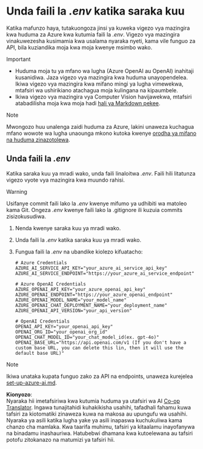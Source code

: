 <!--
CO_OP_TRANSLATOR_METADATA:
{
  "original_hash": "66029e3b67a3eb980ab8740367e91283",
  "translation_date": "2025-06-12T18:28:37+00:00",
  "source_file": "getting_started/command-line-guide/create-env-file.md",
  "language_code": "sw"
}
-->
# Unda faili la *.env* katika saraka kuu

Katika mafunzo haya, tutakuongoza jinsi ya kuweka vigezo vya mazingira kwa huduma za Azure kwa kutumia faili la *.env*. Vigezo vya mazingira vinakuwezesha kusimamia kwa usalama nyaraka nyeti, kama vile funguo za API, bila kuziandika moja kwa moja kwenye msimbo wako.

> [!IMPORTANT]
> - Huduma moja tu ya mfano wa lugha (Azure OpenAI au OpenAI) inahitaji kusanidiwa. Jaza vigezo vya mazingira kwa huduma unayopendelea. Ikiwa vigezo vya mazingira kwa mifano mingi ya lugha vimewekwa, mtafsiri wa ushirikiano atachagua moja kulingana na kipaumbele.
> - Ikiwa vigezo vya mazingira vya Computer Vision havijawekwa, mtafsiri atabadilisha moja kwa moja hadi [hali ya Markdown pekee](./markdown-only-mode.md).

> [!NOTE]
> Mwongozo huu unalenga zaidi huduma za Azure, lakini unaweza kuchagua mfano wowote wa lugha unaounga mkono kutoka kwenye [orodha ya mifano na huduma zinazotolewa](../README.md#-supported-models-and-services).

## Unda faili la *.env*

Katika saraka kuu ya mradi wako, unda faili linaloitwa *.env*. Faili hili litatunza vigezo vyote vya mazingira kwa muundo rahisi.

> [!WARNING]
> Usifanye commit faili lako la *.env* kwenye mifumo ya udhibiti wa matoleo kama Git. Ongeza *.env* kwenye faili lako la .gitignore ili kuzuia commits zisizokusudiwa.

1. Nenda kwenye saraka kuu ya mradi wako.

1. Unda faili la *.env* katika saraka kuu ya mradi wako.

1. Fungua faili la *.env* na ubandike kiolezo kifuatacho:

    ```plaintext
    # Azure Credentials
    AZURE_AI_SERVICE_API_KEY="your_azure_ai_service_api_key"
    AZURE_AI_SERVICE_ENDPOINT="https://your_azure_ai_service_endpoint"

    # Azure OpenAI Credentials
    AZURE_OPENAI_API_KEY="your_azure_openai_api_key"
    AZURE_OPENAI_ENDPOINT="https://your_azure_openai_endpoint"
    AZURE_OPENAI_MODEL_NAME="your_model_name"
    AZURE_OPENAI_CHAT_DEPLOYMENT_NAME="your_deployment_name"
    AZURE_OPENAI_API_VERSION="your_api_version"

    # OpenAI Credentials
    OPENAI_API_KEY="your_openai_api_key"
    OPENAI_ORG_ID="your_openai_org_id"
    OPENAI_CHAT_MODEL_ID="your_chat_model_id(ex. gpt-4o)"
    OPENAI_BASE_URL="https://api.openai.com/v1 (If you don't have a custom base URL, you can delete this lin, then it will use the default base URL)"
    ```

> [!NOTE]
> Ikiwa unataka kupata funguo zako za API na endpoints, unaweza kurejelea [set-up-azure-ai.md](../set-up-azure-ai.md).

**Kionyozo**:  
Nyaraka hii imetafsiriwa kwa kutumia huduma ya utafsiri wa AI [Co-op Translator](https://github.com/Azure/co-op-translator). Ingawa tunajitahidi kuhakikisha usahihi, tafadhali fahamu kuwa tafsiri za kiotomatiki zinaweza kuwa na makosa au upungufu wa usahihi. Nyaraka ya asili katika lugha yake ya asili inapaswa kuchukuliwa kama chanzo cha mamlaka. Kwa taarifa muhimu, tafsiri ya kitaalamu inayofanywa na binadamu inashauriwa. Hatubebwi dhamana kwa kutoelewana au tafsiri potofu zitokanazo na matumizi ya tafsiri hii.